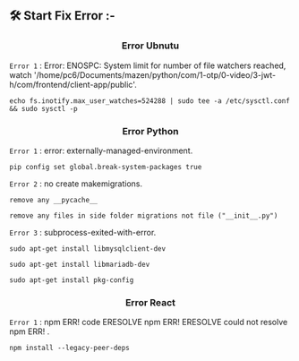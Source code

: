 ## 🛠️ Start Fix Error :-

<h3 align="center"> Error Ubnutu </h3>

`Error 1` : Error: ENOSPC: System limit for number of file watchers reached, watch '/home/pc6/Documents/mazen/python/com/1-otp/0-video/3-jwt-h/com/frontend/client-app/public'.

```
echo fs.inotify.max_user_watches=524288 | sudo tee -a /etc/sysctl.conf && sudo sysctl -p
```

<h3 align="center"> Error Python </h3>

`Error 1` : error: externally-managed-environment.

```
pip config set global.break-system-packages true
```

`Error 2` : no create makemigrations.

```
remove any __pycache__
```

```
remove any files in side folder migrations not file ("__init__.py")
```

`Error 3` : subprocess-exited-with-error.

```
sudo apt-get install libmysqlclient-dev
```

```
sudo apt-get install libmariadb-dev
```

```
sudo apt-get install pkg-config
```

<h3 align="center"> Error React </h3>

`Error 1` : npm ERR! code ERESOLVE
npm ERR! ERESOLVE could not resolve
npm ERR! .

```
npm install --legacy-peer-deps
```
